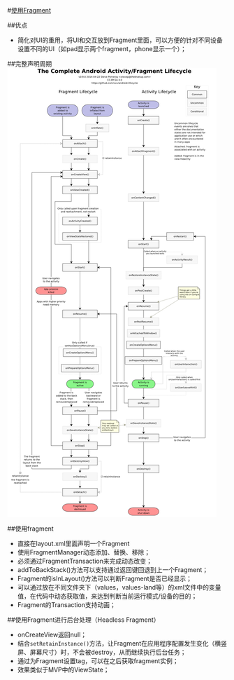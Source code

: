 #[使用Fragment](http://www.vogella.com/tutorials/AndroidFragments/article.html)

##优点
+  简化对UI的重用，将UI和交互放到Fragment里面，可以方便的针对不同设备设置不同的UI（如pad显示两个fragment，phone显示一个）；

##完整声明周期
![FullFragmentAndActivityLifeCycle.png](assets/FullFragmentAndActivityLifeCycle.png)

##使用fragment
+  直接在layout.xml里面声明一个Fragment
+  使用FragmentManager动态添加、替换、移除；
  +  必须通过FragmentTransaction来完成动态改变；
  +  addToBackStack()方法可以支持通过返回键回退到上一个Fragment；
+  Fragment的isInLayout()方法可以判断Fragment是否已经显示；
+  可以通过放在不同文件夹下（values，values-land等）的xml文件中的变量值，在代码中动态获取值，来达到判断当前运行模式/设备的目的；
+  Fragment的Transaction支持动画；

##使用Fragment进行后台处理（Headless Fragment）
+  onCreateView返回null；
+  结合`setRetainInstance()`方法，让Fragment在应用程序配置发生变化（横竖屏、屏幕尺寸）时，不会被destroy，从而继续执行后台任务；
+  通过为Fragment设置tag，可以在之后获取fragment实例；
+  效果类似于MVP中的ViewState；